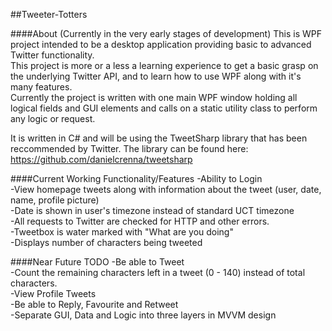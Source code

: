 ##Tweeter-Totters

####About (Currently in the very early stages of development)
This is WPF project intended to be a desktop application providing basic to advanced Twitter functionality. <br />
This project is more or a less a learning experience to get a basic grasp on the underlying Twitter API, and to learn how to use WPF along with it's many features.<br />
Currently the project is written with one main WPF window holding all logical fields and GUI elements and calls on a static utility class to perform any logic or request.<br />

It is written in C# and will be using the TweetSharp library that has been reccommended by Twitter. The library can be found here: https://github.com/danielcrenna/tweetsharp

####Current Working Functionality/Features
-Ability to Login<br />
-View homepage tweets along with information about the tweet (user, date, name, profile picture)<br />
-Date is shown in user's timezone instead of standard UCT timezone<br />
-All requests to Twitter are checked for HTTP and other errors.<br />
-Tweetbox is water marked with "What are you doing"<br />
-Displays number of characters being tweeted

####Near Future TODO
-Be able to Tweet<br/>
-Count the remaining characters left in a tweet (0 - 140) instead of total characters.<br />
-View Profile Tweets<br />
-Be able to Reply, Favourite and Retweet<br />
-Separate GUI, Data and Logic into three layers in MVVM design
